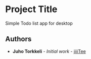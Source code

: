 # Project Title

Simple Todo list app for desktop

## Authors

* **Juho Torkkeli** - *Initial work* - [jiiiTee](https://github.com/jiiiTee)



